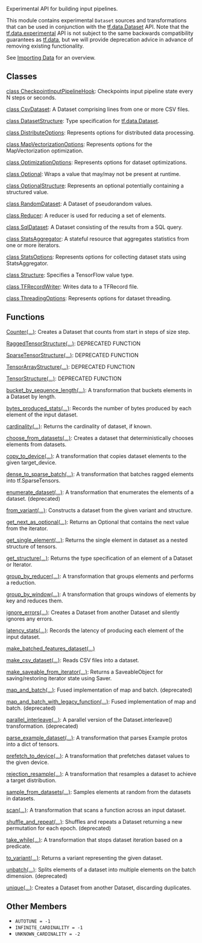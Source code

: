 Experimental API for building input pipelines.

This module contains experimental `Dataset` sources and transformations that can be used in conjunction with the [tf.data.Dataset](https://tensorflow.google.cn/api_docs/python/tf/data/Dataset) API. Note that the [tf.data.experimental](https://tensorflow.google.cn/api_docs/python/tf/data/experimental) API is not subject to the same backwards compatibility guarantees as [tf.data](https://tensorflow.google.cn/api_docs/python/tf/data), but we will provide deprecation advice in advance of removing existing functionality.

See [Importing Data](https://tensorflow.org/guide/datasets) for an overview.

## Classes

[class CheckpointInputPipelineHook](https://tensorflow.google.cn/api_docs/python/tf/data/experimental/CheckpointInputPipelineHook): Checkpoints input pipeline state every N steps or seconds.

[class CsvDataset](https://tensorflow.google.cn/api_docs/python/tf/compat/v1/data/experimental/CsvDataset): A Dataset comprising lines from one or more CSV files.

[class DatasetStructure](https://tensorflow.google.cn/api_docs/python/tf/data/DatasetSpec): Type specification for [tf.data.Dataset](https://tensorflow.google.cn/api_docs/python/tf/data/Dataset).

[class DistributeOptions](https://tensorflow.google.cn/api_docs/python/tf/data/experimental/DistributeOptions): Represents options for distributed data processing.

[class MapVectorizationOptions](https://tensorflow.google.cn/api_docs/python/tf/data/experimental/MapVectorizationOptions): Represents options for the MapVectorization optimization.

[class OptimizationOptions](https://tensorflow.google.cn/api_docs/python/tf/data/experimental/OptimizationOptions): Represents options for dataset optimizations.

[class Optional](https://tensorflow.google.cn/api_docs/python/tf/data/experimental/Optional): Wraps a value that may/may not be present at runtime.

[class OptionalStructure](https://tensorflow.google.cn/api_docs/python/tf/OptionalSpec): Represents an optional potentially containing a structured value.

[class RandomDataset](https://tensorflow.google.cn/api_docs/python/tf/compat/v1/data/experimental/RandomDataset): A Dataset of pseudorandom values.

[class Reducer](https://tensorflow.google.cn/api_docs/python/tf/data/experimental/Reducer): A reducer is used for reducing a set of elements.

[class SqlDataset](https://tensorflow.google.cn/api_docs/python/tf/compat/v1/data/experimental/SqlDataset): A Dataset consisting of the results from a SQL query.

[class StatsAggregator](https://tensorflow.google.cn/api_docs/python/tf/compat/v1/data/experimental/StatsAggregator): A stateful resource that aggregates statistics from one or more iterators.

[class StatsOptions](https://tensorflow.google.cn/api_docs/python/tf/data/experimental/StatsOptions): Represents options for collecting dataset stats using StatsAggregator.

[class Structure](https://tensorflow.google.cn/api_docs/python/tf/TypeSpec): Specifies a TensorFlow value type.

[class TFRecordWriter](https://tensorflow.google.cn/api_docs/python/tf/data/experimental/TFRecordWriter): Writes data to a TFRecord file.

[class ThreadingOptions](https://tensorflow.google.cn/api_docs/python/tf/data/experimental/ThreadingOptions): Represents options for dataset threading.

## Functions

[Counter(...)](https://tensorflow.google.cn/api_docs/python/tf/compat/v1/data/experimental/Counter): Creates a Dataset that counts from start in steps of size step.

[RaggedTensorStructure(...)](https://tensorflow.google.cn/api_docs/python/tf/compat/v1/data/experimental/RaggedTensorStructure): DEPRECATED FUNCTION

[SparseTensorStructure(...)](https://tensorflow.google.cn/api_docs/python/tf/compat/v1/data/experimental/SparseTensorStructure): DEPRECATED FUNCTION

[TensorArrayStructure(...)](https://tensorflow.google.cn/api_docs/python/tf/compat/v1/data/experimental/TensorArrayStructure): DEPRECATED FUNCTION

[TensorStructure(...)](https://tensorflow.google.cn/api_docs/python/tf/compat/v1/data/experimental/TensorStructure): DEPRECATED FUNCTION

[bucket_by_sequence_length(...)](https://tensorflow.google.cn/api_docs/python/tf/data/experimental/bucket_by_sequence_length): A transformation that buckets elements in a Dataset by length.

[bytes_produced_stats(...)](https://tensorflow.google.cn/api_docs/python/tf/data/experimental/bytes_produced_stats): Records the number of bytes produced by each element of the input dataset.

[cardinality(...)](https://tensorflow.google.cn/api_docs/python/tf/data/experimental/cardinality): Returns the cardinality of dataset, if known.

[choose_from_datasets(...)](https://tensorflow.google.cn/api_docs/python/tf/compat/v1/data/experimental/choose_from_datasets): Creates a dataset that deterministically chooses elements from datasets.

[copy_to_device(...)](https://tensorflow.google.cn/api_docs/python/tf/data/experimental/copy_to_device): A transformation that copies dataset elements to the given target_device.

[dense_to_sparse_batch(...)](https://tensorflow.google.cn/api_docs/python/tf/data/experimental/dense_to_sparse_batch): A transformation that batches ragged elements into tf.SparseTensors.

[enumerate_dataset(...)](https://tensorflow.google.cn/api_docs/python/tf/data/experimental/enumerate_dataset): A transformation that enumerates the elements of a dataset. (deprecated)

[from_variant(...)](https://tensorflow.google.cn/api_docs/python/tf/data/experimental/from_variant): Constructs a dataset from the given variant and structure.

[get_next_as_optional(...)](https://tensorflow.google.cn/api_docs/python/tf/data/experimental/get_next_as_optional): Returns an Optional that contains the next value from the iterator.

[get_single_element(...)](https://tensorflow.google.cn/api_docs/python/tf/data/experimental/get_single_element): Returns the single element in dataset as a nested structure of tensors.

[get_structure(...)](https://tensorflow.google.cn/api_docs/python/tf/data/experimental/get_structure): Returns the type specification of an element of a Dataset or Iterator.

[group_by_reducer(...)](https://tensorflow.google.cn/api_docs/python/tf/data/experimental/group_by_reducer): A transformation that groups elements and performs a reduction.

[group_by_window(...)](https://tensorflow.google.cn/api_docs/python/tf/data/experimental/group_by_window): A transformation that groups windows of elements by key and reduces them.

[ignore_errors(...)](https://tensorflow.google.cn/api_docs/python/tf/data/experimental/ignore_errors): Creates a Dataset from another Dataset and silently ignores any errors.

[latency_stats(...)](https://tensorflow.google.cn/api_docs/python/tf/data/experimental/latency_stats): Records the latency of producing each element of the input dataset.

[make_batched_features_dataset(...)](https://tensorflow.google.cn/api_docs/python/tf/compat/v1/data/experimental/make_batched_features_dataset)

[make_csv_dataset(...)](https://tensorflow.google.cn/api_docs/python/tf/compat/v1/data/experimental/make_csv_dataset): Reads CSV files into a dataset.

[make_saveable_from_iterator(...)](https://tensorflow.google.cn/api_docs/python/tf/data/experimental/make_saveable_from_iterator): Returns a SaveableObject for saving/restoring iterator state using Saver.

[map_and_batch(...)](https://tensorflow.google.cn/api_docs/python/tf/data/experimental/map_and_batch): Fused implementation of map and batch. (deprecated)

[map_and_batch_with_legacy_function(...)](https://tensorflow.google.cn/api_docs/python/tf/compat/v1/data/experimental/map_and_batch_with_legacy_function): Fused implementation of map and batch. (deprecated)

[parallel_interleave(...)](https://tensorflow.google.cn/api_docs/python/tf/data/experimental/parallel_interleave): A parallel version of the Dataset.interleave() transformation. (deprecated)

[parse_example_dataset(...)](https://tensorflow.google.cn/api_docs/python/tf/data/experimental/parse_example_dataset): A transformation that parses Example protos into a dict of tensors.

[prefetch_to_device(...)](https://tensorflow.google.cn/api_docs/python/tf/data/experimental/prefetch_to_device): A transformation that prefetches dataset values to the given device.

[rejection_resample(...)](https://tensorflow.google.cn/api_docs/python/tf/data/experimental/rejection_resample): A transformation that resamples a dataset to achieve a target distribution.

[sample_from_datasets(...)](https://tensorflow.google.cn/api_docs/python/tf/compat/v1/data/experimental/sample_from_datasets): Samples elements at random from the datasets in datasets.

[scan(...)](https://tensorflow.google.cn/api_docs/python/tf/data/experimental/scan): A transformation that scans a function across an input dataset.

[shuffle_and_repeat(...)](https://tensorflow.google.cn/api_docs/python/tf/compat/v1/data/experimental/sample_from_datasets): Shuffles and repeats a Dataset returning a new permutation for each epoch. (deprecated)

[take_while(...)](https://tensorflow.google.cn/api_docs/python/tf/data/experimental/take_while): A transformation that stops dataset iteration based on a predicate.

[to_variant(...)](https://tensorflow.google.cn/api_docs/python/tf/data/experimental/to_variant): Returns a variant representing the given dataset.

[unbatch(...)](https://tensorflow.google.cn/api_docs/python/tf/data/experimental/unbatch): Splits elements of a dataset into multiple elements on the batch dimension. (deprecated)

[unique(...)](https://tensorflow.google.cn/api_docs/python/tf/data/experimental/unique): Creates a Dataset from another Dataset, discarding duplicates.

## Other Members
- `AUTOTUNE = -1`
- `INFINITE_CARDINALITY = -1`
- `UNKNOWN_CARDINALITY = -2`
